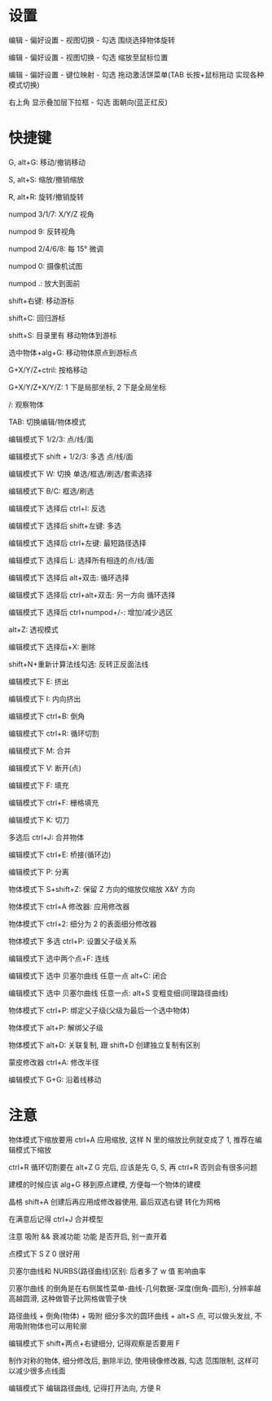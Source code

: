 # 设置

编辑 - 偏好设置 - 视图切换 - 勾选 围绕选择物体旋转

编辑 - 偏好设置 - 视图切换 - 勾选 缩放至鼠标位置

编辑 - 偏好设置 - 键位映射 - 勾选 拖动激活饼菜单(TAB 长按+鼠标拖动 实现各种模式切换)

右上角 显示叠加层下拉框 - 勾选 面朝向(蓝正红反)

# 快捷键

G, alt+G: 移动/撤销移动

S, alt+S: 缩放/撤销缩放

R, alt+R: 旋转/撤销旋转

numpod 3/1/7: X/Y/Z 视角

numpod 9: 反转视角

numpod 2/4/6/8: 每 15° 微调

numpod 0: 摄像机试图

numpod .: 放大到面前

shift+右键: 移动游标

shift+C: 回归游标

shift+S: 目录里有 移动物体到游标

选中物体+alg+G: 移动物体原点到游标点

G+X/Y/Z+ctril: 按格移动

G+X/Y/Z+X/Y/Z: 1 下是局部坐标, 2 下是全局坐标

/: 观察物体

TAB: 切换编辑/物体模式

编辑模式下 1/2/3: 点/线/面

编辑模式下 shift + 1/2/3: 多选 点/线/面

编辑模式下 W: 切换 单选/框选/刷选/套索选择

编辑模式下 B/C: 框选/刷选

编辑模式下 选择后 ctrl+I: 反选

编辑模式下 选择后 shift+左键: 多选

编辑模式下 选择后 ctrl+左键: 最短路径选择

编辑模式下 选择后 L: 选择所有相连的点/线/面

编辑模式下 选择后 alt+双击: 循环选择

编辑模式下 选择后 ctrl+alt+双击: 另一方向 循环选择

编辑模式下 选择后 ctrl+numpod+/-: 增加/减少选区

alt+Z: 透视模式

编辑模式下 选择后+X: 删除

shift+N+重新计算法线勾选: 反转正反面法线

编辑模式下 E: 挤出

编辑模式下 I: 内向挤出

编辑模式下 ctrl+B: 倒角

编辑模式下 ctrl+R: 循环切割

编辑模式下 M: 合并

编辑模式下 V: 断开(点)

编辑模式下 F: 填充

编辑模式下 ctrl+F: 栅格填充

编辑模式下 K: 切刀

多选后 ctrl+J: 合并物体

编辑模式下 ctrl+E: 桥接(循环边)

编辑模式下 P: 分离

物体模式下 S+shift+Z: 保留 Z 方向的缩放仅缩放 X&Y 方向

物体模式下 ctrl+A 修改器: 应用修改器

物体模式下 ctrl+2: 细分为 2 的表面细分修改器

物体模式下 多选 ctrl+P: 设置父子级关系

编辑模式下 选中两个点+F: 连线

编辑模式下 选中 贝塞尔曲线 任意一点 alt+C: 闭合

编辑模式下 选中 贝塞尔曲线 任意一点: alt+S 变粗变细(同理路径曲线)

物体模式下 ctrl+P: 绑定父子级(父级为最后一个选中物体)

物体模式下 alt+P: 解绑父子级

物体模式下 alt+D: 关联复制, 跟 shift+D 创建独立复制有区别

蒙皮修改器 ctrl+A: 修改半径

编辑模式下 G+G: 沿着线移动

# 注意

物体模式下缩放要用 ctrl+A 应用缩放, 这样 N 里的缩放比例就变成了 1, 推荐在编辑模式下缩放

ctrl+R 循环切割要在 alt+Z G 完后, 应该是先 G, S, 再 ctrl+R 否则会有很多问题

建模的时候应该 alg+G 移到原点建模, 方便每一个物体的建模

晶格 shift+A 创建后再应用成修改器使用, 最后双选右键 转化为网格

在满意后记得 ctrl+J 合并模型

注意 吸附 && 衰减功能 功能 是否开启, 别一直开着

点模式下 S Z 0 很好用

贝塞尔曲线和 NURBS(路径曲线)区别: 后者多了 w 值 影响曲率

贝塞尔曲线 的倒角是在右侧属性菜单-曲线-几何数据-深度(倒角-圆形), 分辨率越高越圆滑, 这种做管子比网格做管子快

路径曲线 + 倒角(物体) + 吸附 细分多次的圆环曲线 + alt+S 点, 可以做头发丝, 不用吸附物体也可以用轮廓

编辑模式下 shift+两点+右键细分, 记得观察是否要用 F

制作对称的物体, 细分修改后, 删除半边, 使用镜像修改器, 勾选 范围限制, 这样可以减少很多点线面

编辑模式下 编辑路径曲线, 记得打开法向, 方便 R
